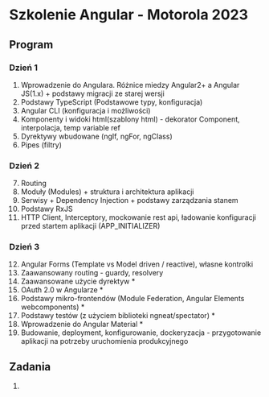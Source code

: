 # Szkolenie Angular - Motorola 2023
## Program
### Dzień 1
1. Wprowadzenie do Angulara. Różnice miedzy Angular2+ a Angular JS(1.x) + podstawy migracji ze starej wersji
2. Podstawy TypeScript (Podstawowe typy, konfiguracja)
3. Angular CLI (konfiguracja i możliwości)
4. Komponenty i widoki html(szablony html) - dekorator Component, interpolacja, temp variable ref
5. Dyrektywy wbudowane (ngIf, ngFor, ngClass)
6. Pipes (filtry)

### Dzień 2
7. Routing
8. Moduły (Modules) + struktura i architektura aplikacji
9. Serwisy  + Dependency Injection + podstawy zarządzania stanem
10. Podstawy RxJS
11. HTTP Client, Interceptory, mockowanie rest api, ładowanie konfiguracji przed startem aplikacji (APP_INITIALIZER)

### Dzień 3
12. Angular Forms (Template vs Model driven / reactive), własne kontrolki
13. Zaawansowany routing - guardy, resolvery
14. Zaawansowane użycie dyrektyw *
15. OAuth 2.0 w Angularze *
16. Podstawy mikro-frontendów (Module Federation, Angular Elements webcomponents) *
17. Podstawy testów (z użyciem biblioteki ngneat/spectator) *
18. Wprowadzenie do Angular Material *
19. Budowanie, deployment, konfigurowanie, dockeryzacja - przygotowanie aplikacji na potrzeby uruchomienia produkcyjnego

## Zadania
1. 
